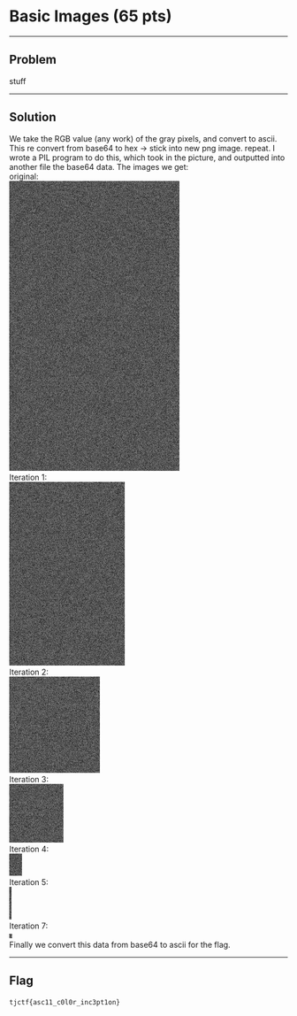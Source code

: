 # Basic Images (65 pts)

---

## Problem
stuff

---

## Solution

We take the RGB value (any work) of the gray pixels, and convert to ascii. This re convert from base64 to hex -> stick into new png image. repeat. I wrote a PIL program to do this, which took in the picture, and outputted into another file the base64 data.
The images we get:<br>
original:<br>
![](shades.png)
<br>
Iteration 1:<br>
![1](base64.png)
<br>
Iteration 2:<br>
![2](base642.png)
<br>
Iteration 3:<br>
![3](base643.png)
<br>
Iteration 4:<br>
![4](base645.png)
<br>
Iteration 5:<br>
![6](base646.png)
<br>
Iteration 7:<br>
![7](base647.png)
<br>
Finally we convert this data from base64 to ascii for the flag.

---

## Flag
`tjctf{asc11_c0l0r_inc3pt1on}`